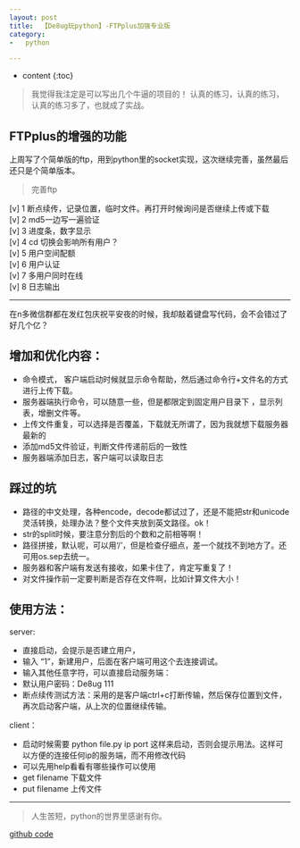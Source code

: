 ```yaml
---
layout: post
title:  【De8ug玩python】-FTPplus加强专业版
category:
-   python

---
```


* content
{:toc}


> 我觉得我注定是可以写出几个牛逼的项目的！
认真的练习，认真的练习，认真的练习多了，也就成了实战。



## FTPplus的增强的功能

上周写了个简单版的ftp，用到python里的socket实现，这次继续完善，虽然最后还只是个简单版本。

> 完善ftp

[v] 1 断点续传，记录位置，临时文件。再打开时候询问是否继续上传或下载   
[v] 2 md5一边写一遍验证   
[v] 3 进度条，数字显示    
[v] 4 cd 切换会影响所有用户？   
[v] 5 用户空间配额   
[v] 6 用户认证   
[v] 7 多用户同时在线   
[v] 8 日志输出    


-----------

在n多微信群都在发红包庆祝平安夜的时候，我却敲着键盘写代码，会不会错过了好几个亿？

## 增加和优化内容：

- 命令模式， 客户端启动时候就显示命令帮助，然后通过命令行+文件名的方式进行上传下载。  
- 服务器端执行命令，可以随意一些，但是都限定到固定用户目录下  ，显示列表，增删文件等。
- 上传文件重复，可以选择是否覆盖，下载就无所谓了，因为我就想下载服务器最新的
- 添加md5文件验证，判断文件传递前后的一致性  
- 服务器端添加日志，客户端可以读取日志


## 踩过的坑  

- 路径的中文处理，各种encode，decode都试过了，还是不能把str和unicode灵活转换，处理办法？整个文件夹放到英文路径。ok！  
- str的split时候，要注意分割后的个数和之前相等啊！  
- 路径拼接，默认呢，可以用‘/’，但是检查仔细点，差一个就找不到地方了。还可用os.sep去统一。
- 服务器和客户端有发送有接收，如果卡住了，肯定写重复了！
- 对文件操作前一定要判断是否存在文件啊，比如计算文件大小！


## 使用方法：

server:

- 直接启动，会提示是否建立用户，  
- 输入 “1”，新建用户，后面在客户端可用这个去连接调试。  
- 输入其他任意字符，可以直接启动服务端：  
- 默认用户密码：De8ug 111     
- 断点续传测试方法：采用的是客户端ctrl+c打断传输，然后保存位置到文件，再次启动客户端，从上次的位置继续传输。

client：

- 启动时候需要 python file.py ip port 这样来启动，否则会提示用法。这样可以方便的连接任何ip的服务端，而不用修改代码
- 可以先用help看看有哪些操作可以使用
- get filename 下载文件
- put filename 上传文件

---
> 人生苦短，python的世界里感谢有你。

[github code](https://github.com/de8ug/pythonStudy/tree/master/s11/day9)